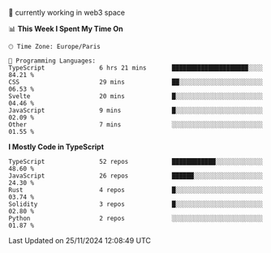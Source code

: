 🔭 currently working in web3 space

<!--START_SECTION:waka-->
📊 **This Week I Spent My Time On** 

```text
🕑︎ Time Zone: Europe/Paris

💬 Programming Languages: 
TypeScript               6 hrs 21 mins       █████████████████████░░░░   84.21 % 
CSS                      29 mins             ██░░░░░░░░░░░░░░░░░░░░░░░   06.53 % 
Svelte                   20 mins             █░░░░░░░░░░░░░░░░░░░░░░░░   04.46 % 
JavaScript               9 mins              █░░░░░░░░░░░░░░░░░░░░░░░░   02.09 % 
Other                    7 mins              ░░░░░░░░░░░░░░░░░░░░░░░░░   01.55 % 
```

**I Mostly Code in TypeScript** 

```text
TypeScript               52 repos            ████████████░░░░░░░░░░░░░   48.60 % 
JavaScript               26 repos            ██████░░░░░░░░░░░░░░░░░░░   24.30 % 
Rust                     4 repos             █░░░░░░░░░░░░░░░░░░░░░░░░   03.74 % 
Solidity                 3 repos             █░░░░░░░░░░░░░░░░░░░░░░░░   02.80 % 
Python                   2 repos             ░░░░░░░░░░░░░░░░░░░░░░░░░   01.87 % 
```




 Last Updated on 25/11/2024 12:08:49 UTC
<!--END_SECTION:waka-->
